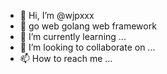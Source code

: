 - 👋 Hi, I’m @wjpxxx
- 👀 go web golang web framework
- 🌱 I’m currently learning ...
- 💞️ I’m looking to collaborate on ...
- 📫 How to reach me ...

<!---
wjpxxx/wjpxxx is a ✨ special ✨ repository because its `README.md` (this file) appears on your GitHub profile.
You can click the Preview link to take a look at your changes.
--->
